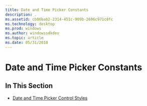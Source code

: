 ```yaml
---
title: Date and Time Picker Constants
description: .
ms.assetid: cb06bab2-2314-451c-909b-2696c971c8fc
ms.technology: desktop
ms.prod: windows
ms.author: windowssdkdev
ms.topic: article
ms.date: 05/31/2018
---
```


# Date and Time Picker Constants

## In This Section

-   [Date and Time Picker Control Styles](date-and-time-picker-control-styles.md)

 

 





